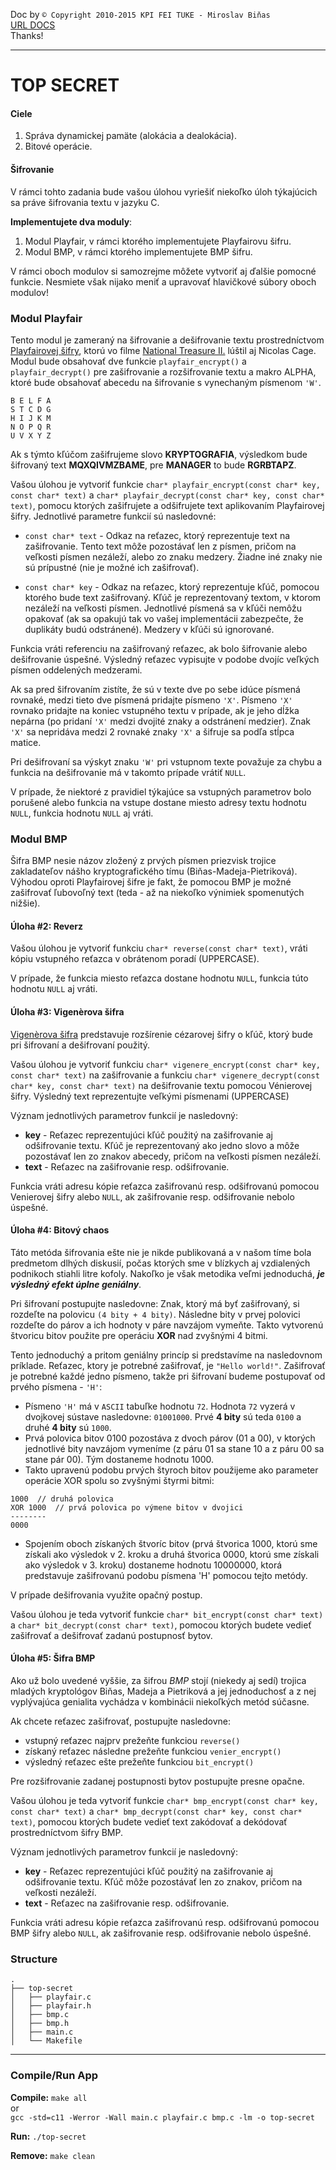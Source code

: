 Doc by `© Copyright 2010-2015 KPI FEI TUKE - Miroslav Biňas`  
[URL DOCS](http://it4kt.cnl.sk/c/pvjc/#!/2015%252Fproblemset.05.top.secret)  
Thanks!

***

# TOP SECRET

#### Ciele
1. Správa dynamickej pamäte (alokácia a dealokácia).  
2. Bitové operácie.

#### Šifrovanie
V rámci tohto zadania bude vašou úlohou vyriešiť niekoľko úloh týkajúcich sa práve šifrovania textu v jazyku C.

**Implementujete dva moduly**:  
1. Modul Playfair, v rámci ktorého implementujete Playfairovu šifru.  
2. Modul BMP, v rámci ktorého implementujete BMP šifru.  

V rámci oboch modulov si samozrejme môžete vytvoriť aj ďalšie pomocné funkcie. Nesmiete však nijako meniť a upravovať hlavičkové súbory oboch modulov!

### Modul Playfair
Tento modul je zameraný na šifrovanie a dešifrovanie textu prostredníctvom [Playfairovej šifry](https://en.wikipedia.org/wiki/Playfair_cipher), ktorú vo filme [National Treasure II.](http://www.imdb.com/title/tt0465234/?ref_=tt_rec_tti) lúštil aj Nicolas Cage. Modul bude obsahovať dve funkcie `playfair_encrypt()` a `playfair_decrypt()` pre zašifrovanie a rozšifrovanie textu a makro ALPHA, ktoré bude obsahovať abecedu na šifrovanie s vynechaným písmenom `'W'`.

```
B E L F A
S T C D G
H I J K M
N O P Q R
U V X Y Z
```

Ak s týmto kľúčom zašifrujeme slovo **KRYPTOGRAFIA**, výsledkom bude šifrovaný text **MQXQIVMZBAME**, pre **MANAGER** to bude **RGRBTAPZ**.

Vašou úlohou je vytvoriť funkcie `char* playfair_encrypt(const char* key, const char* text)` a `char* playfair_decrypt(const char* key, const char* text)`, pomocu ktorých zašifrujete a odšifrujete text aplikovaním Playfairovej šifry. Jednotlivé parametre funkcií sú nasledovné:

* `const char* text` - Odkaz na reťazec, ktorý reprezentuje text na zašifrovanie. Tento text môže pozostávať len z písmen, pričom na veľkosti písmen nezáleží, alebo zo znaku medzery. Žiadne iné znaky nie sú prípustné (nie je možné ich zašifrovať).

* `const char* key` - Odkaz na reťazec, ktorý reprezentuje kľúč, pomocou ktorého bude text zašifrovaný. Kľúč je reprezentovaný textom, v ktorom nezáleží na veľkosti písmen. Jednotlivé písmená sa v kľúči nemôžu opakovať (ak sa opakujú tak vo vašej implementácii zabezpečte, že duplikáty budú odstránené). Medzery v kľúči sú ignorované.

Funkcia vráti referenciu na zašifrovaný reťazec, ak bolo šifrovanie alebo dešifrovanie úspešné. Výsledný reťazec vypisujte v podobe dvojíc veľkých písmen oddelených medzerami.

Ak sa pred šifrovaním zistíte, že sú v texte dve po sebe idúce písmená rovnaké, medzi tieto dve písmená pridajte písmeno `'X'`. Písmeno `'X'` rovnako pridajte na koniec vstupného textu v prípade, ak je jeho dĺžka nepárna (po pridaní `'X'` medzi dvojité znaky a odstránení medzier). Znak `'X'` sa nepridáva medzi 2 rovnaké znaky `'X'` a šifruje sa podľa stĺpca matice.

Pri dešifrovaní sa výskyt znaku `'W'` pri vstupnom texte považuje za chybu a funkcia na dešifrovanie má v takomto prípade vrátiť `NULL`.

V prípade, že niektoré z pravidiel týkajúce sa vstupných parametrov bolo porušené alebo funkcia na vstupe dostane miesto adresy textu hodnotu `NULL`, funkcia hodnotu `NULL` aj vráti.

### Modul BMP

Šifra BMP nesie názov zložený z prvých písmen priezvisk trojice zakladateľov nášho kryptografického tímu (Biňas-Madeja-Pietriková). Výhodou oproti Playfairovej šifre je fakt, že pomocou BMP je možné zašifrovať ľubovoľný text (teda - až na niekoľko výnimiek spomenutých nižšie).

#### Úloha #2: Reverz

Vašou úlohou je vytvoriť funkciu `char* reverse(const char* text)`, vráti kópiu vstupného reťazca v obrátenom poradí (UPPERCASE).

V prípade, že funkcia miesto reťazca dostane hodnotu `NULL`, funkcia túto hodnotu `NULL` aj vráti.

#### Úloha #3: Vigenèrova šifra

[Vigenèrova šifra](https://en.wikipedia.org/wiki/Vigenère_cipher) predstavuje rozšírenie cézarovej šifry o kľúč, ktorý bude pri šifrovaní a dešifrovaní použitý.

Vašou úlohou je vytvoriť funkciu `char* vigenere_encrypt(const char* key, const char* text)` na zašifrovanie a funkciu `char* vigenere_decrypt(const char* key, const char* text)` na dešifrovanie textu pomocou Vénierovej šifry. Výsledný text reprezentujte veľkými písmenami (UPPERCASE)

Význam jednotlivých parametrov funkcií je nasledovný:

* **key** - Reťazec reprezentujúci kľúč použitý na zašifrovanie aj odšifrovanie textu. Kľúč je reprezentovaný ako jedno slovo a môže pozostávať len zo znakov abecedy, pričom na veľkosti písmen nezáleží.
* **text** - Reťazec na zašifrovanie resp. odšifrovanie.

Funkcia vráti adresu kópie reťazca zašifrovanú resp. odšifrovanú pomocou Venierovej šifry alebo `NULL`, ak zašifrovanie resp. odšifrovanie nebolo úspešné.

#### Úloha #4: Bitový chaos
Táto metóda šifrovania ešte nie je nikde publikovaná a v našom tíme bola predmetom dlhých diskusií, počas ktorých sme v blízkych aj vzdialených podnikoch stiahli litre kofoly. Nakoľko je však metodika veľmi jednoduchá, ***je výsledný efekt úplne geniálny***.

Pri šifrovaní postupujte nasledovne: Znak, ktorý má byť zašifrovaný, si rozdeľte na polovicu `(4 bity + 4 bity)`. Následne bity v prvej polovici rozdeľte do párov a ich hodnoty v páre navzájom vymeňte. Takto vytvorenú štvoricu bitov použite pre operáciu **XOR** nad zvyšnými 4 bitmi.

Tento jednoduchý a pritom geniálny princíp si predstavíme na nasledovnom príklade. Reťazec, ktory je potrebné zašifrovať, je `"Hello world!"`. Zašifrovať je potrebné každé jedno písmeno, takže pri šifrovaní budeme postupovať od prvého písmena - `'H'`:

* Písmeno `'H'` má v `ASCII` tabuľke hodnotu `72`. Hodnota `72` vyzerá v dvojkovej sústave nasledovne: `01001000`. Prvé **4 bity** sú teda `0100` a druhé **4 bity** sú `1000`.  
* Prvá polovica bitov 0100 pozostáva z dvoch párov (01 a 00), v ktorých jednotlivé bity navzájom vymeníme (z páru 01 sa stane 10 a z páru 00 sa stane pár 00). Tým dostaneme hodnotu 1000.
* Takto upravenú podobu prvých štyroch bitov použijeme ako parameter operácie XOR spolu so zvyšnými štyrmi bitmi:

```
1000  // druhá polovica
XOR 1000  // prvá polovica po výmene bitov v dvojici
--------
0000
```

* Spojením oboch získaných štvoríc bitov (prvá štvorica 1000, ktorú sme získali ako výsledok v 2. kroku a druhá štvorica 0000, ktorú sme získali ako výsledok v 3. kroku) dostaneme hodnotu 10000000, ktorá predstavuje zašifrovanú podobu písmena 'H' pomocou tejto metódy.

V prípade dešifrovania využite opačný postup.

Vašou úlohou je teda vytvoriť funkcie `char* bit_encrypt(const char* text)` a `char* bit_decrypt(const char* text)`, pomocou ktorých budete vedieť zašifrovať a dešifrovať zadanú postupnosť bytov.

#### Úloha #5: Šifra BMP
Ako už bolo uvedené vyššie, za šifrou _BMP_ stojí (niekedy aj sedí) trojica mladých kryptológov Biňas, Madeja a Pietriková a jej jednoduchosť a z nej vyplývajúca genialita vychádza v kombinácii niekoľkých metód súčasne.

Ak chcete reťazec zašifrovať, postupujte nasledovne:

* vstupný reťazec najprv prežeňte funkciou `reverse()`
* získaný reťazec následne prežeňte funkciou `venier_encrypt()`
* výsledný reťazec ešte prežeňte funkciou `bit_encrypt()`

Pre rozšifrovanie zadanej postupnosti bytov postupujte presne opačne.

Vašou úlohou je teda vytvoriť funkcie `char* bmp_encrypt(const char* key, const char* text)` a `char* bmp_decrypt(const char* key, const char* text)`, pomocou ktorých budete vedieť text zakódovať a dekódovať prostredníctvom šifry BMP.

Význam jednotlivých parametrov funkcií je nasledovný:

* **key** - Reťazec reprezentujúci kľúč použitý na zašifrovanie aj odšifrovanie textu. Kľúč môže pozostávať len zo znakov, pričom na veľkosti nezáleží.
* **text** - Reťazec na zašifrovanie resp. odšifrovanie.

Funkcia vráti adresu kópie reťazca zašifrovanú resp. odšifrovanú pomocou BMP šifry alebo `NULL`, ak zašifrovanie resp. odšifrovanie nebolo úspešné.

### Structure
```
.
├── top-secret
│   ├── playfair.c
│   ├── playfair.h
│   ├── bmp.c
│   ├── bmp.h
│   ├── main.c
│   └── Makefile
```
***

### Compile/Run App

**Compile:** `make all`  
 or  
 `gcc -std=c11 -Werror -Wall main.c playfair.c bmp.c -lm -o top-secret`

 **Run:**
  `./top-secret`

**Remove:** `make clean` 
